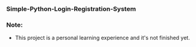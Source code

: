 ### Simple-Python-Login-Registration-System

### Note:
- This project is a personal learning experience and it's not finished yet.


